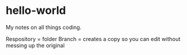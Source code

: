 # hello-world

My notes on all things coding. 


Respository = folder
Branch = creates a copy so you can edit without messing up the original
